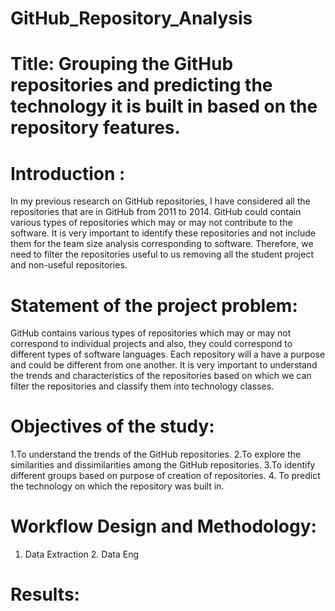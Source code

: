 # GitHub_Repository_Analysis
# Title: Grouping the GitHub repositories and predicting the technology it is built in based on the repository features.

# Introduction : 
In my previous research on GitHub repositories, I have considered all the repositories that are in GitHub from 2011 to 2014. GitHub could contain various types of repositories which may or may not contribute to the software. It is very important to identify these repositories and not include them for the team size analysis corresponding to software. Therefore, we need to filter the repositories useful to us removing all the student project and non-useful repositories.

# Statement of the project problem: 

GitHub contains various types of repositories which may or may not correspond to individual projects and also, they could correspond to different types of software languages. Each repository will a have a purpose and could be different from one another. It is very important to understand the trends and characteristics of the repositories based on which we can filter the repositories and classify them into technology classes.

# Objectives of the study: 
1.To understand the trends of the GitHub repositories.
2.To explore the similarities and dissimilarities among the GitHub repositories.
3.To identify different groups based on purpose of creation of repositories.
4. To predict the technology on which the repository was built in.

# Workflow Design and Methodology:
 1. Data Extraction 2. Data Eng

# Results: 

